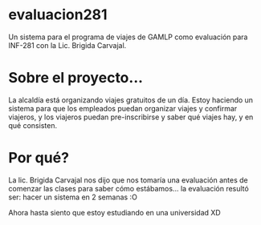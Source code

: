 # evaluacion281
Un sistema para el programa de viajes de GAMLP como evaluación para INF-281 con la Lic. Brigida Carvajal.

# Sobre el proyecto...

La alcaldía está organizando viajes gratuitos de un día. Estoy haciendo un sistema para que los empleados puedan organizar viajes y confirmar viajeros, y los viajeros puedan pre-inscribirse y saber qué viajes hay, y en qué consisten.

# Por qué?

La lic. Brigida Carvajal nos dijo que nos tomaría una evaluación antes de comenzar las clases para saber cómo estábamos... la evaluación resultó ser: hacer un sistema en 2 semanas :O

Ahora hasta siento que estoy estudiando en una universidad XD
